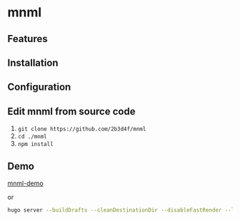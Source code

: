 # mnml

## Features

## Installation

## Configuration

## Edit mnml from source code

1. `git clone https://github.com/2b3d4f/mnml`
2. `cd ./mnml`
3. `npm install`

## Demo

[mnml-demo](https://2b3d4f.github.io/mnml-demo)

or

```bash
hugo server --buildDrafts --cleanDestinationDir --disableFastRender --logLevel info -N --contentDir ./example/content --config ./example/hugo.toml
```
